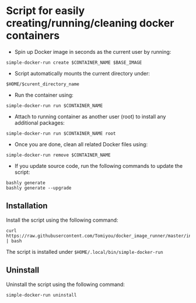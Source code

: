 # Script for easily creating/running/cleaning docker containers
- Spin up Docker image in seconds as the current user by running:
```
simple-docker-run create $CONTAINER_NAME $BASE_IMAGE
```
- Script automatically mounts the current directory under:
```
$HOME/$curent_directory_name
```
- Run the container using:
```
simple-docker-run run $CONTAINER_NAME
```
- Attach to running container as another user (root) to install any additional packages:
```
simple-docker-run run $CONTAINER_NAME root
```
- Once you are done, clean all related Docker files using:
```
simple-docker-run remove $CONTAINER_NAME
```
- If you update source code, run the following commands to update the script:
```
bashly generate
bashly generate --upgrade
```

## Installation

Install the script using the following command:
```
curl https://raw.githubusercontent.com/Tomiyou/docker_image_runner/master/install.sh | bash
```
The script is installed under `$HOME/.local/bin/simple-docker-run`

## Uninstall

Uninstall the script using the following command:
```
simple-docker-run uninstall
```
